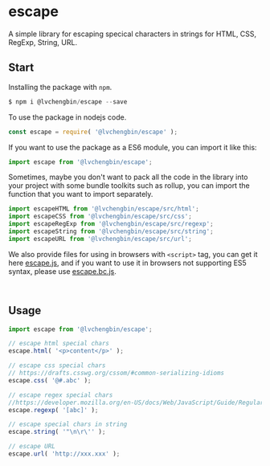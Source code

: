# escape

A simple library for escaping specical characters in strings for HTML, CSS, RegExp, String, URL.

## Start

Installing the package with `npm`.

```js
$ npm i @lvchengbin/escape --save
```

To use the package in nodejs code.

```js
const escape = require( '@lvchengbin/escape' );
```

If you want to use the package as a ES6 module, you can import it like this:

```js
import escape from '@lvchengbin/escape';
```

Sometimes, maybe you don't want to pack all the code in the library into your project with some bundle toolkits such as rollup, you can import the function that you want to import separately.

```js
import escapeHTML from '@lvchengbin/escape/src/html';
import escapeCSS from '@lvchengbin/escape/src/css';
import escapeRegExp from '@lvchengbin/escape/src/regexp';
import escapeString from '@lvchengbin/escape/src/string';
import escapeURL from '@lvchengbin/escape/src/url';
```

We also provide files for using in browsers with `<script>` tag, you can get it here [escape.js](https://raw.githubusercontent.com/LvChengbin/sequence/master/dist/sequence.js), and if you want to use it in browsers not supporting ES5 syntax, please use [escape.bc.js](https://raw.githubusercontent.com/LvChengbin/sequence/master/dist/sequence.bc.js).

```html
```

```html
```

## Usage

```js
import escape from '@lvchengbin/escape';

// escape html special chars
escape.html( '<p>content</p>' );

// escape css special chars
// https://drafts.csswg.org/cssom/#common-serializing-idioms
escape.css( '@#.abc' );

// escape regex special chars
//https://developer.mozilla.org/en-US/docs/Web/JavaScript/Guide/Regular_Expressions
escape.regexp( '[abc]' );

// escape special chars in string
escape.string( '"\n\r\'' );

// escape URL
escape.url( 'http://xxx.xxx' );
```

